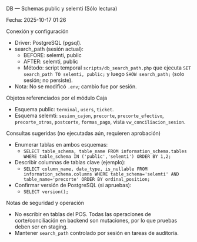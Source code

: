 DB — Schemas public y selemti (Sólo lectura)

Fecha: 2025-10-17 01:26

Conexión y configuración
- Driver: PostgreSQL (pgsql).
- search_path (sesión actual):
  - BEFORE: selemti, public
  - AFTER:  selemti, public
  - Método: script temporal `scripts/db_search_path.php` que ejecuta `SET search_path TO selemti, public;` y luego `SHOW search_path;` (solo sesión; no persiste).
- Nota: No se modificó `.env`; cambio fue por sesión.

Objetos referenciados por el módulo Caja
- Esquema public: `terminal`, `users`, `ticket`.
- Esquema selemti: `sesion_cajon`, `precorte`, `precorte_efectivo`, `precorte_otros`, `postcorte`, `formas_pago`, vista `vw_conciliacion_sesion`.

Consultas sugeridas (no ejecutadas aún, requieren aprobación)
- Enumerar tablas en ambos esquemas:
  - `SELECT table_schema, table_name FROM information_schema.tables WHERE table_schema IN ('public','selemti') ORDER BY 1,2;`
- Describir columnas de tablas clave (ejemplo):
  - `SELECT column_name, data_type, is_nullable FROM information_schema.columns WHERE table_schema='selemti' AND table_name='precorte' ORDER BY ordinal_position;`
- Confirmar versión de PostgreSQL (si apruebas):
  - `SELECT version();`

Notas de seguridad y operación
- No escribir en tablas del POS. Todas las operaciones de corte/conciliación en backend son mutaciones, por lo que pruebas deben ser en staging.
- Mantener `search_path` controlado por sesión en tareas de auditoría.


